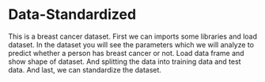# Data-Standardized
This is a breast cancer dataset. First we can imports some libraries and load dataset. In the dataset you will see the parameters which we will analyze to predict whether a person has breast cancer or not. Load data frame and show shape of dataset. And splitting the data into training data and test data. And last, we can standardize the dataset.
